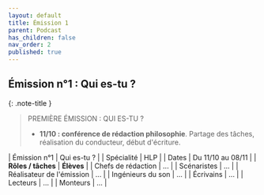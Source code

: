 ```yaml
---
layout: default
title: Émission 1
parent: Podcast
has_children: false
nav_order: 2
published: true
---
```

## Émission n°1 : Qui es-tu ?

{: .note-title }
> PREMIÈRE ÉMISSION : QUI ES-TU ? 
>
> - **11/10 : conférence de rédaction philosophie**. Partage des tâches, réalisation du conducteur, début d'écriture.

| Émission n°1 | Qui es-tu ? |
| Spécialité | HLP |
| Dates | Du 11/10 au 08/11 |
| **Rôles / tâches** | **Élèves** |
| Chefs de rédaction | ... |
| Scénaristes | ... |
| Réalisateur de l'émission | ... |
| Ingénieurs du son | ... |
| Écrivains | ... |
| Lecteurs | ... |
| Monteurs | ... |




